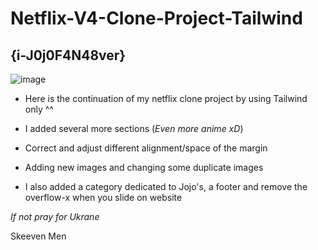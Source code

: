 # Netflix-V4-Clone-Project-Tailwind
## {i-J0j0F4N48ver}
![image](https://user-images.githubusercontent.com/91453728/158024176-dc42dc6a-4466-4856-9d4a-fe25d3336dd6.png)


* Here is the continuation of my netflix clone project by using Tailwind only ^^

* I added several more sections (*Even more anime xD*)

* Correct and adjust different alignment/space of the margin

* Adding new images and changing some duplicate images 

* I also added a category dedicated to Jojo's, a footer and remove the overflow-x when you slide on website

 *If not pray for Ukrane*

Skeeven Men
